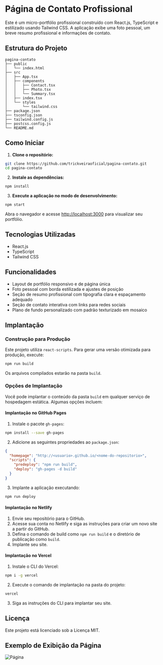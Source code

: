 # Página de Contato Profissional

Este é um micro-portfólio profissional construído com React.js, TypeScript e estilizado usando Tailwind CSS. A aplicação exibe uma foto pessoal, um breve resumo profissional e informações de contato.

## Estrutura do Projeto

```
pagina-contato
├── public
│   └── index.html
├── src
│   ├── App.tsx
│   ├── components
│   │   ├── Contact.tsx
│   │   ├── Photo.tsx
│   │   └── Summary.tsx
│   ├── index.tsx
│   └── styles
│       └── tailwind.css
├── package.json
├── tsconfig.json
├── tailwind.config.js
├── postcss.config.js
└── README.md
```

## Como Iniciar

1. **Clone o repositório:**

```sh
git clone https://github.com/trickveiraoficial/pagina-contato.git
cd pagina-contato
```

2. **Instale as dependências:**

```sh
npm install
```

3. **Execute a aplicação no modo de desenvolvimento:**

```sh
npm start
```

Abra o navegador e acesse [http://localhost:3000](http://localhost:3000) para visualizar seu portfólio.

## Tecnologias Utilizadas

- React.js
- TypeScript
- Tailwind CSS

## Funcionalidades

- Layout de portfólio responsivo e de página única
- Foto pessoal com borda estilizada e ajustes de posição
- Seção de resumo profissional com tipografia clara e espaçamento adequado
- Seção de contato interativa com links para redes sociais
- Plano de fundo personalizado com padrão texturizado em mosaico

## Implantação

### Construção para Produção

Este projeto utiliza `react-scripts`. Para gerar uma versão otimizada para produção, execute:

```sh
npm run build
```

Os arquivos compilados estarão na pasta `build`.

### Opções de Implantação

Você pode implantar o conteúdo da pasta `build` em qualquer serviço de hospedagem estática. Algumas opções incluem:

#### Implantação no GitHub Pages

1. Instale o pacote `gh-pages`:

```sh
npm install --save gh-pages
```

2. Adicione as seguintes propriedades ao `package.json`:

```json
{
  "homepage": "http://<usuario>.github.io/<nome-do-repositorio>",
  "scripts": {
    "predeploy": "npm run build",
    "deploy": "gh-pages -d build"
  }
}
```

3. Implante a aplicação executando:

```sh
npm run deploy
```

#### Implantação no Netlify

1. Envie seu repositório para o GitHub.
2. Acesse sua conta no Netlify e siga as instruções para criar um novo site a partir do GitHub.
3. Defina o comando de build como `npm run build` e o diretório de publicação como `build`.
4. Implante seu site.

#### Implantação no Vercel

1. Instale o CLI do Vercel:

```sh
npm i -g vercel
```

2. Execute o comando de implantação na pasta do projeto:

```sh
vercel
```

3. Siga as instruções do CLI para implantar seu site.

## Licença

Este projeto está licenciado sob a Licença MIT.

## Exemplo de Exibição da Página

![Página](https://i.ibb.co/Rk4J7Lvn/image.png)








